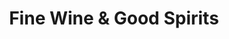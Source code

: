 ---
title: "Fine Wine & Good Spirits"
url: /harrisburg/fine-wine-and-good-spirits-jonestown-road/
shop: alcohol
---